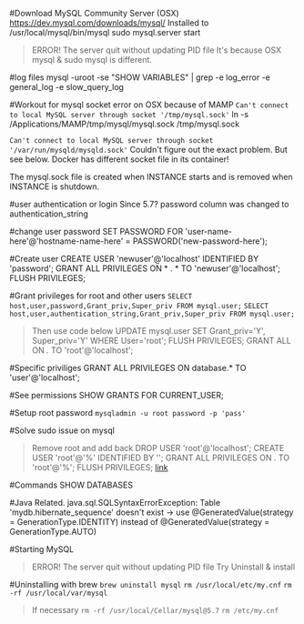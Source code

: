 #Download MySQL Community Server (OSX)
https://dev.mysql.com/downloads/mysql/
	Installed to /usr/local/mysql/bin/mysql
	sudo mysql.server start
> ERROR! The server quit without updating PID file
	It's because OSX mysql & sudo mysql is different.

#log files
mysql -uroot -se "SHOW VARIABLES" | grep -e log_error -e general_log -e slow_query_log

#Workout for mysql socket error on OSX because of MAMP
`Can't connect to local MySQL server through socket '/tmp/mysql.sock'`
ln -s /Applications/MAMP/tmp/mysql/mysql.sock /tmp/mysql.sock

`Can't connect to local MySQL server through socket '/var/run/mysqld/mysqld.sock'`
Couldn't figure out the exact problem. But see below.
Docker has different socket file in its container!

The mysql.sock file is created when INSTANCE starts and is removed when INSTANCE is shutdown.


#user authentication or login
Since 5.7? password column was changed to authentication_string

#change user password
SET PASSWORD FOR 'user-name-here'@'hostname-name-here' = PASSWORD('new-password-here');

#Create user
CREATE USER 'newuser'@'localhost' IDENTIFIED BY 'password';
GRANT ALL PRIVILEGES ON * . * TO 'newuser'@'localhost';
FLUSH PRIVILEGES;

#Grant privileges for root and other users
`SELECT host,user,password,Grant_priv,Super_priv FROM mysql.user;`
`SELECT host,user,authentication_string,Grant_priv,Super_priv FROM mysql.user;`

> Then use code below
	UPDATE mysql.user SET Grant_priv='Y', Super_priv='Y' WHERE User='root';
	FLUSH PRIVILEGES;
	GRANT ALL ON *.* TO 'root'@'localhost';

#Specific priviliges
	GRANT ALL PRIVILEGES ON database.* TO 'user'@'localhost';

#See permissions
	SHOW GRANTS FOR CURRENT_USER;

#Setup root password
`mysqladmin -u root password -p 'pass'`

#Solve sudo issue on mysql
> Remove root and add back
	DROP USER 'root'@'localhost';
	CREATE USER 'root'@'%' IDENTIFIED BY '';
	GRANT ALL PRIVILEGES ON *.* TO 'root'@'%';
	FLUSH PRIVILEGES;
[link](https://askubuntu.com/questions/766334/cant-login-as-mysql-user-root-from-normal-user-account-in-ubuntu-16-04)

#Commands
SHOW DATABASES


#Java Related.
java.sql.SQLSyntaxErrorException: Table 'mydb.hibernate_sequence' doesn't exist
->	use @GeneratedValue(strategy = GenerationType.IDENTITY)
 instead of @GeneratedValue(strategy = GenerationType.AUTO)


#Starting MySQL
> ERROR! The server quit without updating PID file
	Try Uninstall & install


#Uninstalling with brew
`brew uninstall mysql`
`rm /usr/local/etc/my.cnf`
`rm -rf /usr/local/var/mysql`
> If necessary
`rm -rf /usr/local/Cellar/mysql@5.7`
`rm /etc/my.cnf`


